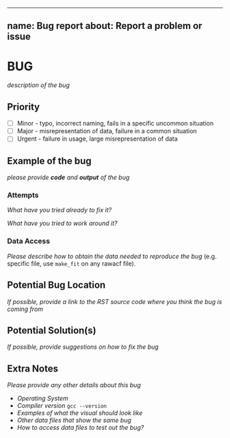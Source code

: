 ----
name: Bug report
about: Report a problem or issue
----

# BUG

*description of the bug*

## Priority

- [ ] Minor - typo, incorrect naming, fails in a specific uncommon situation
- [ ] Major - misrepresentation of data, failure in a common situation
- [ ] Urgent - failure in usage, large misrepresentation of data

## Example of the bug

*please provide **code** and **output** of the bug*

### Attempts

*What have you tried already to fix it?*

*What have you tried to work around it?*

### Data Access

*Please describe how to obtain the data needed to reproduce the bug* (e.g. specific file, use `make_fit` on any rawacf file).

## Potential Bug Location

*If possible, provide a link to the RST source code where you think the bug is coming from*

## Potential Solution(s)

*If possible, provide suggestions on how to fix the bug*


## Extra Notes

*Please provide any other details about this bug*

- *Operating System*
- *Compiler version* `gcc --version`
- *Examples of what the visual should look like*
- *Other data files that show the same bug*
- *How to access data files to test out the bug?*
